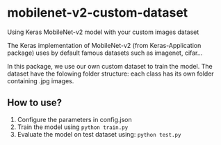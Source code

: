 # mobilenet-v2-custom-dataset
Using Keras MobileNet-v2 model with your custom images dataset

The Keras implementation of MobileNet-v2 (from Keras-Application package) uses by default famous datasets such as imagenet, cifar...

In this package, we use our own custom dataset to train the model. The dataset have the folowing folder structure: each class has its own folder containing .jpg images.

## How to use?

1. Configure the parameters in config.json
2. Train the model using `python train.py`
3. Evaluate the model on test dataset using: `python test.py`
